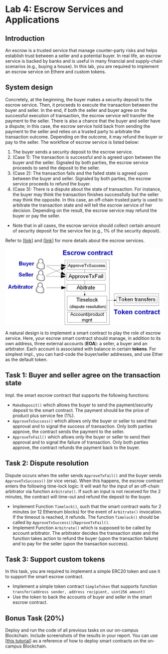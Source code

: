 Lab 4: Escrow Services and Applications
===

Introduction
---

An escrow is a trusted service that manage counter-party risks and helps establish trust between a seller and a potential buyer. In real life, an escrow service is backed by banks and is useful in many financial and supply-chain scenarios (e.g., buying a house). In this lab, you are required to implement an escrow service on Ethere and custom tokens.

System design
---

Concretely, at the beginning, the buyer makes a security deposit to the escrow service. Then, it proceeds to execute the transaction between the buyer and seller. In the end, if both the seller and buyer agree on the successful execution of transaction, the escrow service will transfer the payment to the seller. There is also a chance that the buyer and seller have a dispute; in this case, the escrow service hold back from sending the payment to the seller and relies on a trusted party to arbitrate the transaction outcome. Depending on the outcome, it may refund the buyer or pay to the seller. The workflow of escrow service is listed below:

1. The buyer sends a security deposit to the escrow service. 
2. (Case 1): The transaction is successful and is agreed upon between the buyer and the seller. Signaled by both parties, the escrow service proceeds to send the deposit to the seller. 
4. (Case 2): The transaction fails and the failed state is agreed upon between the buyer and seller. Signaled by both parties, the escrow service proceeds to refund the buyer.
3. (Case 3): There is a dispute about the state of transaction. For instance, the buyer may think the transaction finishes successfully but the seller may think the opposite. In this case, an off-chain trusted party is used to arbitrate the transaction state and will tell the escrow service of her decision. Depending on the result, the escrow service may refund the buyer or pay the seller.
- Note that in all cases, the escrow service should collect certain amount of security deposit for the service fee (e.g., 1% of the security deposit).

Refer to [[link](https://www.investopedia.com/terms/e/escrow.asp)] and [[link](https://www.escrow.com/what-is-escrow)] for more details about the escrow services.

![Contract design diagram](lab-escrow.jpg)

A natural design is to implement a smart contract to play the role of escrow service. Here, your escrow smart contract should manage, in addition to its own address, three external accounts (**EOA**): a seller, a buyer and an arbitrator. Each account is associated with balance in certain **tokens**. For simplest impl., you can hard-code the buyer/seller addresses, and use Ether as the default token. 

Task 1: Buyer and seller agree on the transaction state
---

Impl. the smart escrow contract that supports the following functions:

- `MakeDeposit()` which allows the buyer to send the payment/security deposit to the smart contract. The payment should be the price of product plus service fee (1%).
- `ApproveTxSuccess()` which allows only the buyer or seller to send their approval and to signal the success of transaction. Only both parties approve, the contract sends the payment to the seller.
- `ApproveTxFail()` which allows only the buyer or seller to send their approval and to signal the failure of transaction. Only both parties approve, the contract refunds the payment back to the buyer.

Task 2: Dispute resolution
---

Dispute occurs when the seller sends `ApproveTxFail()` and the buyer sends `ApproveTxSuccess()` (or vice versa). When this happens, the escrow contract enters the following time-lock logic: It will wait for the input of an off-chain arbitrator via function `Arbitrate()`. If such an input is not received for the 2 minutes, the contract will time-out and refund the deposit to the buyer.

- Implement Function `Timelock()`, such that the smart contract waits for 2 minutes (or 12 Ethereum blocks) for the event of `Arbitrate()` invocation. If the timeout is reached, it refunds. The function `Timelock()` should be called by `ApproveTxSuccess()`/`ApproveTxFail()`.
- Implement Function `Arbitrate()` which is supposed to be called by account arbitrator. The arbitrator decides the transaction state and the function takes action to refund the buyer (upon the transaction failure) and to pay for the seller (upon the transaction success).

Task 3: Support custom tokens
---

In this task, you are required to implement a simple ERC20 token and use it to support the smart escrow contract.

- Implement a simple token contract `SimpleToken` that supports function `transfer(address sender, address recipient, uint256 amount)` 
- Use the token to back the accounts of buyer and seller in the smart escrow contract.

<!--

contract SimpleToken {
    mapping (address => uint256) private _balances;
    function transfer(address sender, address recipient, uint256 amount) internal {
        if ( _balances[sender] - amount < 0) throw;
        _balances[sender] -= amount;
        _balances[recipient] += amount;
    }
}

-->

Bonus Task (20%) 
---

Deploy and run the code of all previous tasks on our on-campus Blockchain. Include screenshots of the results in your report. You can use [[this tutorial](https://github.com/BlockchainLabSU/SUBlockchainLabs/blob/master/lab2/README_solc.md)] as a reference of how to deploy smart contracts on the on-campus Blockchain.



